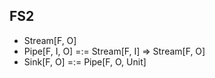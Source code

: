## FS2

- Stream[F, O]
- Pipe[F, I, O] =:= Stream[F, I] => Stream[F, O]
- Sink[F, O] =:= Pipe[F, O, Unit]
